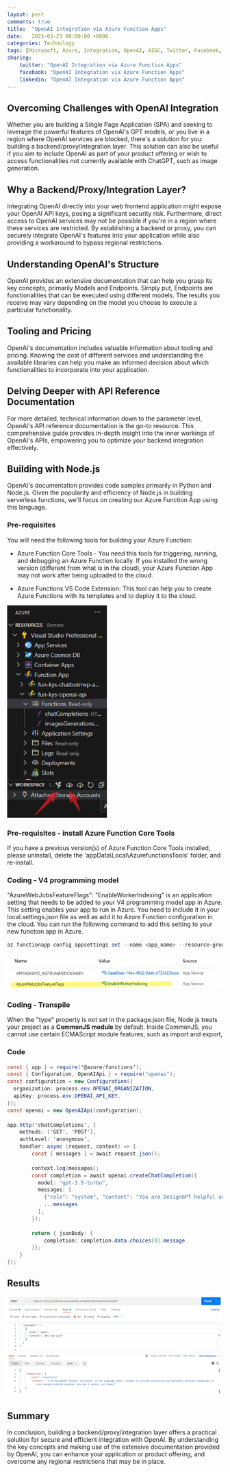 ```yaml
---
layout: post
comments: true
title:  "OpenAI Integration via Azure Function Apps"
date:   2023-03-23 08:00:00 +0800
categories: Technology
tags: [Microsoft, Azure, Integration, OpenAI, AIGC, Twitter, Facebook, LinkedIn]
sharing:
    twitter: "OpenAI Integration via Azure Function Apps"
    facebook: "OpenAI Integration via Azure Function Apps"
    linkedin: "OpenAI Integration via Azure Function Apps"
---
```

## Overcoming Challenges with OpenAI Integration
Whether you are building a Single Page Application (SPA) and seeking to leverage the powerful features of OpenAI's GPT models, or you live in a region where OpenAI services are blocked, there's a solution for you: building a backend/proxy/integration layer. This solution can also be useful if you aim to include OpenAI as part of your product offering or wish to access functionalities not currently available with ChatGPT, such as image generation.

## Why a Backend/Proxy/Integration Layer?
Integrating OpenAI directly into your web frontend application might expose your OpenAI API keys, posing a significant security risk. Furthermore, direct access to OpenAI services may not be possible if you're in a region where these services are restricted. By establishing a backend or proxy, you can securely integrate OpenAI's features into your application while also providing a workaround to bypass regional restrictions.

## Understanding OpenAI's Structure
OpenAI provides an extensive documentation that can help you grasp its key concepts, primarily Models and Endpoints. Simply put, Endpoints are functionalities that can be executed using different models. The results you receive may vary depending on the model you choose to execute a particular functionality.

## Tooling and Pricing
OpenAI's documentation includes valuable information about tooling and pricing. Knowing the cost of different services and understanding the available libraries can help you make an informed decision about which functionalities to incorporate into your application.

## Delving Deeper with API Reference Documentation
For more detailed, technical information down to the parameter level, OpenAI's API reference documentation is the go-to resource. This comprehensive guide provides in-depth insight into the inner workings of OpenAI's APIs, empowering you to optimize your backend integration effectively.

## Building with Node.js
OpenAI's documentation provides code samples primarily in Python and Node.js. Given the popularity and efficiency of Node.js in building serverless functions, we'll focus on creating our Azure Function App using this language.

### Pre-requisites
You will need the following tools for building your Azure Function:
* Azure Function Core Tools - You need this tools for triggering, running, and debugging an Azure Function locally. If you installed the wrong version (different from what is in the cloud), your Azure Function App may not work after being uploaded to the cloud.

* Azure Functions VS Code Extension: This tool can help you to create Azure Functions with its templates and to deploy it to the cloud.

![image](../images\2023-03-23-openai-integration-via-azure-function-apps\azure-function-tools-vscode-extension.png) 

### Pre-requisites - install Azure Function Core Tools 
If you have a previous version(s) of Azure Function Core Tools installed, please uninstall, delete the 'appData\Local\AzurefunctionsTools\' folder, and re-install.

### Coding - V4 programming model
"AzureWebJobsFeatureFlags": "EnableWorkerIndexing" is an application setting that needs to be added to your V4 programming model app in Azure. This setting enables your app to run in Azure. You need to include it in your local.settings.json file as well as add it to Azure Function configuration in the cloud. You can run the following command to add this setting to your new function app in Azure.

```powershell
az functionapp config appsettings set --name <app_name> --resource-group <resource_group_name> --settings AzureWebJobsFeatureFlags=EnableWorkerIndexing
```

![image](../images\2023-03-23-openai-integration-via-azure-function-apps\v4-programming-model-webjob-feature-flags.png)

### Coding - Transpile
When the "type" property is not set in the package.json file, Node.js treats your project as a **CommonJS module** by default. Inside CommonJS, you cannot use certain ECMAScript module features, such as import and export,

### Code
```csharp
const { app } = require('@azure/functions');
const { Configuration, OpenAIApi } = require("openai");
const configuration = new Configuration({
  organization: process.env.OPENAI_ORGANIZATION,
  apiKey: process.env.OPENAI_API_KEY,
});
const openai = new OpenAIApi(configuration);

app.http('chatCompletions', {
    methods: ['GET', 'POST'],
    authLevel: 'anonymous',
    handler: async (request, context) => {
        const { messages } = await request.json();

        context.log(messages);
        const completion = await openai.createChatCompletion({
          model: "gpt-3.5-turbo",
          messages: [
            {"role": "system", "content": "You are DesignGPT helpful assistant"},
            ...messages
          ],
        });
    
        return { jsonBody: {
            completion: completion.data.choices[0].message
        }};
    }
});

```

## Results
![image](../images\2023-03-23-openai-integration-via-azure-function-apps\postman-request-azure-function-api-wrapper.png)

## Summary
In conclusion, building a backend/proxy/integration layer offers a practical solution for secure and efficient integration with OpenAI. By understanding the key concepts and making use of the extensive documentation provided by OpenAI, you can enhance your application or product offering, and overcome any regional restrictions that may be in place.
